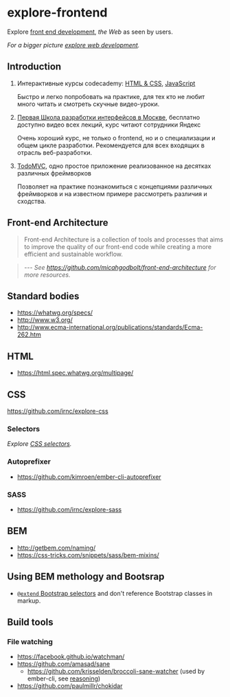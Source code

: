# explore-frontend

Explore [front end development](https://en.wikipedia.org/wiki/Front_end_development), _the Web_ as seen by users.

_For a bigger picture [explore web development](https://github.com/irnc/explore-web-dev)._

## Introduction

1.  Интерактивные курсы codecademy: [HTML & CSS](https://www.codecademy.com/tracks/web), [JavaScript](https://www.codecademy.com/tracks/javascript)

    Быстро и легко попробовать на практике, для тех кто не любит много читать и смотреть скучные видео-уроки.

2.  [Первая Школа разработки интерфейсов в Москве](https://academy.yandex.ru/events/shri/msk-2012/), бесплатно доступно видео всех лекций, курс читают сотрудники Яндекс
 
    Очень хороший курс, не только о frontend, но и о специализации и общем цикле разработки. Рекомендуется для всех входящих в отрасль веб-разработки.

3.  [TodoMVC](http://todomvc.com/), одно простое приложение реализованное на десятках различных фреймворков

    Позволяет на практике познакомиться с концепциями различных фреймворков и на известном примере рассмотреть различия и сходства.

## Front-end Architecture

> Front-end Architecture is a collection of tools and processes that aims to improve the quality of our front-end code while creating a more efficient and sustainable workflow.

> --- _See https://github.com/micahgodbolt/front-end-architecture for more resources._

## Standard bodies

* https://whatwg.org/specs/
* http://www.w3.org/
* http://www.ecma-international.org/publications/standards/Ecma-262.htm

## HTML

* https://html.spec.whatwg.org/multipage/

## CSS

https://github.com/irnc/explore-css

### Selectors

_Explore [CSS selectors](https://github.com/irnc/explore-css/blob/master/selectors/README.md)._

### Autoprefixer

* https://github.com/kimroen/ember-cli-autoprefixer

### SASS

* https://github.com/irnc/explore-sass

## BEM

* http://getbem.com/naming/
* https://css-tricks.com/snippets/sass/bem-mixins/

## Using BEM methology and Bootsrap

* [`@extend` Bootstrap selectors](https://medium.com/@andersonorui_/bem-sass-and-bootstrap-9f89dc07d20f) and don't reference Bootstrap classes in markup.

## Build tools

### File watching

* https://facebook.github.io/watchman/
* https://github.com/amasad/sane
  * https://github.com/krisselden/broccoli-sane-watcher (used by ember-cli, see [reasoning](https://github.com/ember-cli/ember-cli/issues/4503))
* https://github.com/paulmillr/chokidar
